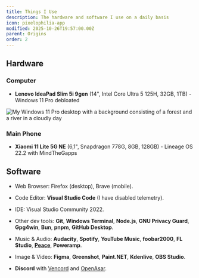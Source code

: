 ```yaml
---
title: Things I Use
description: The hardware and software I use on a daily basis
icon: pixelophilia-app
modified: 2025-10-26T19:57:00.00Z
parent: Origins
order: 2
---
```


## Hardware

### Computer

- **Lenovo IdeaPad Slim 5i 9gen** (14", Intel Core Ultra 5 125H, 32GB, 1TB) - Windows 11 Pro debloated

<img src="/public/img/win11.png" alt="My Windows 11 Pro desktop with a background consisting of a forest and a river in a cloudly day" eleventy:ignore  loading="lazy" decoding="async">

### Main Phone

- **Xiaomi 11 Lite 5G NE** (6,1", Snapdragon 778G, 8GB, 128GB) - Lineage OS 22.2 with MindTheGapps

## Software

- Web Browser: Firefox (desktop), Brave (mobile).

- Code Editor: **Visual Studio Code** (I have disabled telemetry).

- IDE: Visual Studio Community 2022.

- Other dev tools: **Git**, **Windows Terminal**, **Node.js**, **GNU Privacy Guard**, **Gpg4win**, **Bun**, **pnpm**, **GitHub Desktop**.

- Music & Audio: **Audacity**, **Spotify**, **YouTube Music**, **foobar2000**, **FL Studio**, [**Peace**](https://sourceforge.net/projects/peace-equalizer-apo-extension/), **Poweramp**.

- Image & Video: **Figma**, **Greenshot**, **Paint.NET**, **Kdenlive**, **OBS Studio**.

- **Discord** with [Vencord](https://vencord.dev) and [OpenAsar](https://openasar.dev).
